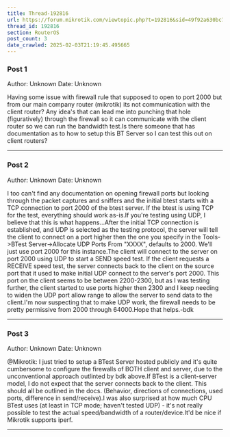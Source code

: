 ```yaml
---
title: Thread-192816
url: https://forum.mikrotik.com/viewtopic.php?t=192816&sid=49f92a630bc7970d8ca50523be880e8f
thread_id: 192816
section: RouterOS
post_count: 3
date_crawled: 2025-02-03T21:19:45.495665
---
```


### Post 1
Author: Unknown
Date: Unknown

Having some issue with firewall rule that supposed to open to port 2000 but from our main company router (mikrotik) its not communication with the client router? Any idea's that can lead me into punching that hole (figuratively) through the firewall so it can communicate with the client router so we can run the bandwidth test.Is there someone that has documentation as to how to setup this BT Server so I can test this out on client routers?

---
### Post 2
Author: Unknown
Date: Unknown

I too can't find any documentation on opening firewall ports but looking through the packet captures and sniffers and the initial btest starts with a TCP connection to port 2000 of the btest server. If the btest is using TCP for the test, everything should work as-is.If you're testing using UDP, I believe that this is what happens...After the initial TCP connection is established, and UDP is selected as the testing protocol, the server will tell the client to connect on a port higher then the one you specify in the Tools->BTest Server->Allocate UDP Ports From "XXXX", defaults to 2000. We'll just use port 2000 for this instance.The client will connect to the server on port 2000 using UDP to start a SEND speed test. If the client requests a RECEIVE speed test, the server connects back to the client on the source port that it used to make initial UDP connect to the server's port 2000. This port on the client seems to be between 2200-2300, but as I was testing further, the client started to use ports higher then 2300 and I keep needing to widen the UDP port allow range to allow the server to send data to the client.I'm now suspecting that to make UDP work, the firewall needs to be pretty permissive from 2000 through 64000.Hope that helps.-bdk

---
### Post 3
Author: Unknown
Date: Unknown

@Mikrotik: I just tried to setup a BTest Server hosted publicly and it's quite cumbersome to configure the firewalls of BOTH client and server, due to the unconventional approach outlinted by bdk above.If BTest is a client-server model, I do not expect that the server connects back to the client. This should all be outlined in the docs. (Behavior, directions of connections, used ports, difference in send/receive).I was also surprised at how much CPU BTest uses (at least in TCP mode; haven't tested UDP) - it's not really possible to test the actual speed/bandwidth of a router/device.It'd be nice if Mikrotik supports iperf.

---

